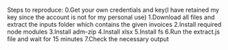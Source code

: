 Steps to reproduce:
0.Get your own credentials and key(I have retained my key since the account is not for my personal use)
1.Download all files and extract the inputs folder which contains the given invoices
2.Install required node modules
3.Install adm-zip
4.Install xlsx
5.Install fs
6.Run the extract.js file and wait for 15 minutes
7.Check the necessary output
